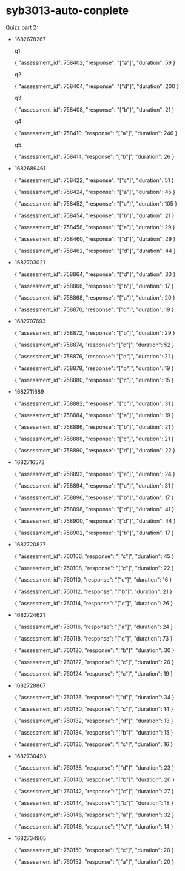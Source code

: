 # syb3013-auto-conplete
Quizz part 2:

- 1682678267
    
    q1:
    
    {
    "assessment_id": 758402,
    "response": "[\"a\"]",
    "duration": 59
    }
    
    q2:
    
    {
    "assessment_id": 758404,
    "response": "[\"d\"]",
    "duration": 200
    }
    
    q3:
    
    {
    "assessment_id": 758408,
    "response": "[\"b\"]",
    "duration": 21
    }
    
    q4:
    
    {
    "assessment_id": 758410,
    "response": "[\"a\"]",
    "duration": 246
    }
    
    q5:
    
    {
    "assessment_id": 758414,
    "response": "[\"b\"]",
    "duration": 26
    }
    
- 1682689461
    
    {
    "assessment_id": 758422,
    "response": "[\"c\"]",
    "duration": 51
    }
    
    {
    "assessment_id": 758424,
    "response": "[\"a\"]",
    "duration": 45
    }
    
    {
    "assessment_id": 758452,
    "response": "[\"c\"]",
    "duration": 105
    }
    
    {
    "assessment_id": 758454,
    "response": "[\"b\"]",
    "duration": 21
    }
    
    {
    "assessment_id": 758458,
    "response": "[\"a\"]",
    "duration": 29
    }
    
    {
    "assessment_id": 758460,
    "response": "[\"d\"]",
    "duration": 29
    }
    
    {
    "assessment_id": 758462,
    "response": "[\"d\"]",
    "duration": 44
    }
    
- 1682703021
    
    {
    "assessment_id": 758864,
    "response": "[\"d\"]",
    "duration": 30
    }
    
    {
    "assessment_id": 758866,
    "response": "[\"b\"]",
    "duration": 17
    }
    
    {
    "assessment_id": 758868,
    "response": "[\"a\"]",
    "duration": 20
    }
    
    {
    "assessment_id": 758870,
    "response": "[\"d\"]",
    "duration": 19
    }
    
- 1682707693
    
    {
    "assessment_id": 758872,
    "response": "[\"b\"]",
    "duration": 29
    }
    
    {
    "assessment_id": 758874,
    "response": "[\"c\"]",
    "duration": 52
    }
    
    {
    "assessment_id": 758876,
    "response": "[\"d\"]",
    "duration": 21
    }
    
    {
    "assessment_id": 758878,
    "response": "[\"b\"]",
    "duration": 19
    }
    
    {
    "assessment_id": 758880,
    "response": "[\"c\"]",
    "duration": 15
    }
    
- 1682711689
    
    {
    "assessment_id": 758882,
    "response": "[\"c\"]",
    "duration": 31
    }
    
    {
    "assessment_id": 758884,
    "response": "[\"a\"]",
    "duration": 19
    }
    
    {
    "assessment_id": 758886,
    "response": "[\"b\"]",
    "duration": 21
    }
    
    {
    "assessment_id": 758888,
    "response": "[\"c\"]",
    "duration": 21
    }
    
    {
    "assessment_id": 758890,
    "response": "[\"d\"]",
    "duration": 22
    }
    
- 1682716573
    
    {
    "assessment_id": 758892,
    "response": "[\"e\"]",
    "duration": 24
    }
    
    {
    "assessment_id": 758894,
    "response": "[\"c\"]",
    "duration": 31
    }
    
    {
    "assessment_id": 758896,
    "response": "[\"b\"]",
    "duration": 17
    }
    
    {
    "assessment_id": 758898,
    "response": "[\"d\"]",
    "duration": 41
    }
    
    {
    "assessment_id": 758900,
    "response": "[\"d\"]",
    "duration": 44
    }
    
    {
    "assessment_id": 758902,
    "response": "[\"b\"]",
    "duration": 17
    }
    
- 1682720827
    
    {
    "assessment_id": 760106,
    "response": "[\"c\"]",
    "duration": 45
    }
    
    {
    "assessment_id": 760108,
    "response": "[\"c\"]",
    "duration": 22
    }
    
    {
    "assessment_id": 760110,
    "response": "[\"c\"]",
    "duration": 16
    }
    
    {
    "assessment_id": 760112,
    "response": "[\"b\"]",
    "duration": 21
    }
    
    {
    "assessment_id": 760114,
    "response": "[\"c\"]",
    "duration": 26
    }
    
- 1682724621
    
    {
    "assessment_id": 760116,
    "response": "[\"a\"]",
    "duration": 24
    }
    
    {
    "assessment_id": 760118,
    "response": "[\"c\"]",
    "duration": 73
    }
    
    {
    "assessment_id": 760120,
    "response": "[\"b\"]",
    "duration": 30
    }
    
    {
    "assessment_id": 760122,
    "response": "[\"c\"]",
    "duration": 20
    }
    
    {
    "assessment_id": 760124,
    "response": "[\"c\"]",
    "duration": 19
    }
    
- 1682728867
    
    {
    "assessment_id": 760126,
    "response": "[\"d\"]",
    "duration": 34
    }
    
    {
    "assessment_id": 760130,
    "response": "[\"c\"]",
    "duration": 14
    }
    
    {
    "assessment_id": 760132,
    "response": "[\"d\"]",
    "duration": 13
    }
    
    {
    "assessment_id": 760134,
    "response": "[\"b\"]",
    "duration": 15
    }
    
    {
    "assessment_id": 760136,
    "response": "[\"c\"]",
    "duration": 16
    }
    
- 1682730493
    
    {
    "assessment_id": 760138,
    "response": "[\"d\"]",
    "duration": 23
    }
    
    {
    "assessment_id": 760140,
    "response": "[\"b\"]",
    "duration": 20
    }
    
    {
    "assessment_id": 760142,
    "response": "[\"c\"]",
    "duration": 27
    }
    
    {
    "assessment_id": 760144,
    "response": "[\"b\"]",
    "duration": 18
    }
    
    {
    "assessment_id": 760146,
    "response": "[\"a\"]",
    "duration": 32
    }
    
    {
    "assessment_id": 760148,
    "response": "[\"c\"]",
    "duration": 14
    }
    
- 1682734905
    
    {
    "assessment_id": 760150,
    "response": "[\"c\"]",
    "duration": 20
    }
    
    {
    "assessment_id": 760152,
    "response": "[\"a\"]",
    "duration": 20
    }

